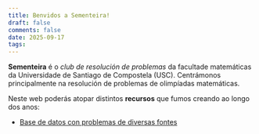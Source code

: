 ```yaml
---
title: Benvidos a Sementeira!
draft: false
comments: false
date: 2025-09-17
tags: 
---
```


**Sementeira** é o *club de resolución de problemas* da facultade matemáticas da Universidade de Santiago de Compostela (USC). Centrámonos principalmente na resolución de problemas de olimpíadas matemáticas.

Neste web poderás atopar distintos **recursos** que fumos creando ao longo dos anos:
- [Base de datos con problemas de diversas fontes](/Problemas/)